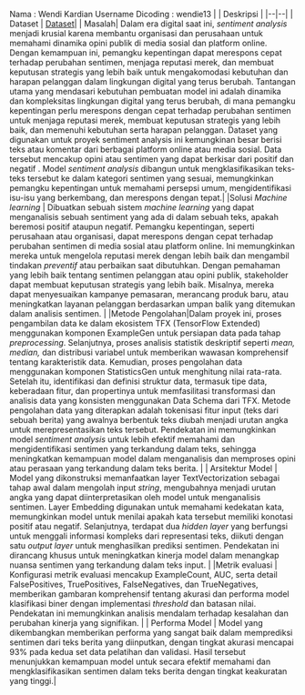 ﻿Nama : Wendi Kardian
Username Dicoding : wendie13
|  | Deskripsi |
|--|--|
| Dataset  |  [Dataset](https://www.kaggle.com/datasets/dineshpiyasamara/sentiment-analysis-dataset)|
| Masalah| Dalam era digital saat ini, *sentiment analysis* menjadi krusial karena membantu organisasi dan perusahaan untuk memahami dinamika opini publik di media sosial dan platform online. Dengan kemampuan ini, pemangku kepentingan dapat merespons cepat terhadap perubahan sentimen, menjaga reputasi merek, dan membuat keputusan strategis yang lebih baik untuk mengakomodasi kebutuhan dan harapan pelanggan dalam lingkungan digital yang terus berubah. Tantangan utama yang mendasari kebutuhan pembuatan model ini adalah dinamika dan kompleksitas lingkungan digital yang terus berubah, di mana pemangku kepentingan perlu merespons dengan cepat terhadap perubahan sentimen untuk menjaga reputasi merek, membuat keputusan strategis yang lebih baik, dan memenuhi kebutuhan serta harapan pelanggan. Dataset yang digunakan untuk proyek sentiment analysis ini kemungkinan besar berisi teks atau komentar dari berbagai platform online atau media sosial. Data tersebut mencakup opini atau sentimen yang dapat berkisar dari positif dan negatif . Model *sentiment analysis* dibangun untuk mengklasifikasikan teks-teks tersebut ke dalam kategori sentimen yang sesuai, memungkinkan pemangku kepentingan untuk memahami persepsi umum, mengidentifikasi isu-isu yang berkembang, dan merespons dengan tepat.|
|Solusi *Machine learning* | Dibuatkan sebuah sistem *machine learning* yang dapat menganalisis sebuah sentiment yang ada di dalam sebuah teks, apakah beremosi positif ataupun negatif. Pemangku kepentingan, seperti perusahaan atau organisasi, dapat merespons dengan cepat terhadap perubahan sentimen di media sosial atau platform online. Ini memungkinkan mereka untuk mengelola reputasi merek dengan lebih baik dan mengambil tindakan *preventif* atau perbaikan saat dibutuhkan. Dengan pemahaman yang lebih baik tentang sentimen pelanggan atau opini publik, stakeholder dapat membuat keputusan strategis yang lebih baik. Misalnya, mereka dapat menyesuaikan kampanye pemasaran, merancang produk baru, atau meningkatkan layanan pelanggan berdasarkan umpan balik yang ditemukan dalam analisis sentimen. |
|Metode Pengolahan|Dalam proyek ini, proses pengambilan data ke dalam ekosistem TFX (TensorFlow Extended) menggunakan komponen ExampleGen untuk persiapan data pada tahap *preprocessing*. Selanjutnya, proses analisis statistik deskriptif seperti *mean, median,* dan distribusi variabel untuk memberikan wawasan komprehensif tentang karakteristik data. Kemudian, proses pengolahan data menggunakan komponen StatisticsGen untuk menghitung nilai rata-rata. Setelah itu, identifikasi dan definisi struktur data, termasuk tipe data, keberadaan fitur, dan propertinya untuk memfasilitasi transformasi dan analisis data yang konsisten menggunakan Data Schema dari TFX. Metode pengolahan data yang diterapkan adalah tokenisasi fitur input (teks dari sebuah berita) yang awalnya berbentuk teks diubah menjadi urutan angka untuk merepresentasikan teks tersebut. Pendekatan ini memungkinkan model *sentiment analysis* untuk lebih efektif memahami dan mengidentifikasi sentimen yang terkandung dalam teks, sehingga meningkatkan kemampuan model dalam menganalisis dan memproses opini atau perasaan yang terkandung dalam teks berita. |
| Arsitektur Model | Model yang dikonstruksi memanfaatkan layer TextVectorization sebagai tahap awal dalam mengolah input *string*, mengubahnya menjadi urutan angka yang dapat diinterpretasikan oleh model untuk menganalisis sentimen. Layer Embedding digunakan untuk memahami kedekatan kata, memungkinkan model untuk menilai apakah kata tersebut memiliki konotasi positif atau negatif. Selanjutnya, terdapat dua *hidden layer* yang berfungsi untuk menggali informasi kompleks dari representasi teks, diikuti dengan satu *output layer* untuk menghasilkan prediksi sentimen. Pendekatan ini dirancang khusus untuk meningkatkan kinerja model dalam menangkap nuansa sentimen yang terkandung dalam teks input. |
|Metrik evaluasi | Konfigurasi metrik evaluasi mencakup ExampleCount, AUC, serta detail FalsePositives, TruePositives, FalseNegatives, dan TrueNegatives, memberikan gambaran komprehensif tentang akurasi dan performa model klasifikasi biner dengan implementasi *threshold* dan batasan nilai. Pendekatan ini memungkinkan analisis mendalam terhadap kesalahan dan perubahan kinerja yang signifikan. |
| Performa Model  | Model yang dikembangkan memberikan performa yang sangat baik dalam memprediksi sentimen dari teks berita yang diinputkan, dengan tingkat akurasi mencapai 93% pada kedua set data pelatihan dan validasi. Hasil tersebut menunjukkan kemampuan model untuk secara efektif memahami dan mengklasifikasikan sentimen dalam teks berita dengan tingkat keakuratan yang tinggi.|
